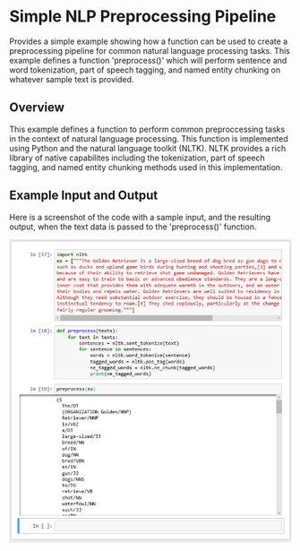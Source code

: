 # Simple NLP Preprocessing Pipeline
Provides a simple example showing how a function can be used to create a preprocessing pipeline for common natural language processing tasks. This example defines a function 'preprocess()' which will perform sentence and word tokenization, part of speech tagging, and named entity chunking on whatever sample text is provided.

## Overview
This example defines a function to perform common preproccessing tasks in the context of natural language processing. This function is implemented using Python and the natural language toolkit (NLTK). NLTK provides a rich library of native capabilites including the tokenization, part of speech tagging, and named entity chunking methods used in this implementation.

## Example Input and Output
Here is a screenshot of the code with a sample input, and the resulting output, when the text data is passed to the 'preprocess()' function.

![alt text](https://github.com/edwardsta/simple-nlp-pipeline/blob/master/NLP_Preprocess.PNG)

